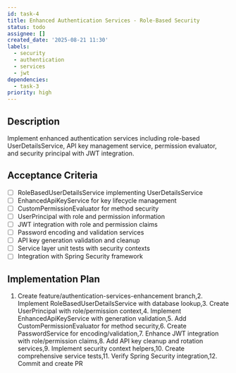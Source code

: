 ```yaml
---
id: task-4
title: Enhanced Authentication Services - Role-Based Security
status: todo
assignee: []
created_date: '2025-08-21 11:30'
labels:
  - security
  - authentication
  - services
  - jwt
dependencies:
  - task-3
priority: high
---
```


## Description

Implement enhanced authentication services including role-based UserDetailsService, API key management service, permission evaluator, and security principal with JWT integration.

## Acceptance Criteria

- [ ] RoleBasedUserDetailsService implementing UserDetailsService
- [ ] EnhancedApiKeyService for key lifecycle management
- [ ] CustomPermissionEvaluator for method security
- [ ] UserPrincipal with role and permission information
- [ ] JWT integration with role and permission claims
- [ ] Password encoding and validation services
- [ ] API key generation validation and cleanup
- [ ] Service layer unit tests with security contexts
- [ ] Integration with Spring Security framework

## Implementation Plan

1. Create feature/authentication-services-enhancement branch,2. Implement RoleBasedUserDetailsService with database lookup,3. Create UserPrincipal with role/permission context,4. Implement EnhancedApiKeyService with generation validation,5. Add CustomPermissionEvaluator for method security,6. Create PasswordService for encoding/validation,7. Enhance JWT integration with role/permission claims,8. Add API key cleanup and rotation services,9. Implement security context helpers,10. Create comprehensive service tests,11. Verify Spring Security integration,12. Commit and create PR
